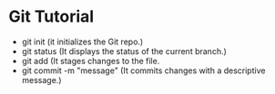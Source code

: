 # Git Tutorial

- git init (it initializes the Git repo.)
- git status (It displays the status of the current branch.)
- git add <file> (It stages changes to the file.
- git commit -m "message" (It commits changes with a descriptive message.)